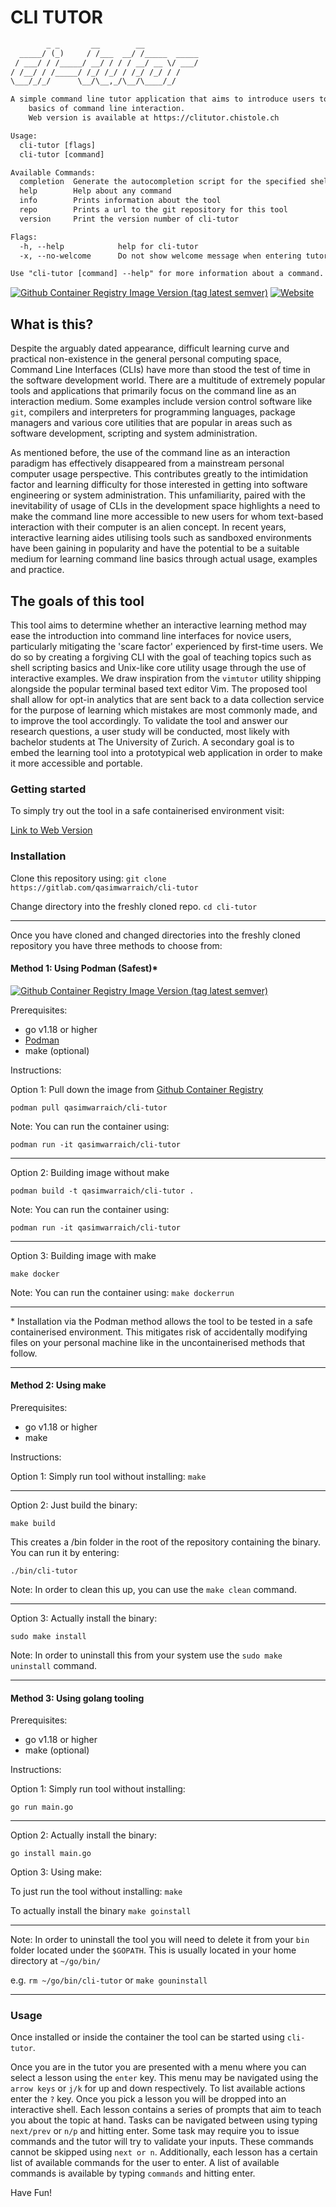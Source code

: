 
# CLI TUTOR

```txt
        _ _       __        __
  _____/ (_)     / /___  __/ /_____  _____
 / ___/ / /_____/ __/ / / / __/ __ \/ ___/
/ /__/ / /_____/ /_/ /_/ / /_/ /_/ / /
\___/_/_/      \__/\__,_/\__/\____/_/

A simple command line tutor application that aims to introduce users to the
    basics of command line interaction.
    Web version is available at https://clitutor.chistole.ch

Usage:
  cli-tutor [flags]
  cli-tutor [command]

Available Commands:
  completion  Generate the autocompletion script for the specified shell
  help        Help about any command
  info        Prints information about the tool
  repo        Prints a url to the git repository for this tool
  version     Print the version number of cli-tutor

Flags:
  -h, --help            help for cli-tutor
  -x, --no-welcome      Do not show welcome message when entering tutor

Use "cli-tutor [command] --help" for more information about a command.
```

[![Github Container Registry Image Version (tag latest semver)](https://img.shields.io/docker/v/qasimwarraich/cli-tutor/latest?label=ghcr)](https://ghcr.io/qasimwarraich/cli-tutor:latest)
[![Website](https://img.shields.io/website?label=web%20version&up_color=light%20green&up_message=live&url=https%3A%2F%2Fclitutor.chistole.ch)](https://clitutor.chistole.ch)

## What is this?

Despite the arguably dated appearance, difficult learning curve and practical
non-existence in the general personal computing space, Command Line Interfaces
(CLIs) have more than stood the test of time in the software development world.
There are a multitude of extremely popular tools and applications that
primarily focus on the command line as an interaction medium. Some examples
include version control software like `git`, compilers and interpreters for
programming languages, package managers and various core utilities that are
popular in areas such as software development, scripting and system
administration.

As mentioned before, the use of the command line as an interaction paradigm has
effectively disappeared from a mainstream personal computer usage perspective.
This contributes greatly to the intimidation factor and learning difficulty for
those interested in getting into software engineering or system administration.
This unfamiliarity, paired with the inevitability of usage of CLIs in the
development space highlights a need to make the command line more accessible to
new users for whom text-based interaction with their computer is an alien
concept. In recent years, interactive learning aides utilising tools such as
sandboxed environments have been gaining in popularity and have the potential
to be a suitable medium for learning command line basics through actual usage,
examples and practice.

## The goals of this tool

This tool aims to determine whether an interactive learning method may ease
the introduction into command line interfaces for novice users, particularly
mitigating the 'scare factor' experienced by first-time users. We do so by
creating a forgiving CLI with the goal of teaching topics such as shell
scripting basics and Unix-like core utility usage through the use of
interactive examples. We draw inspiration from the `vimtutor` utility shipping
alongside the popular terminal based text editor Vim. The proposed tool shall
allow for opt-in analytics that are sent back to a data collection service for
the purpose of learning which mistakes are most commonly made, and to improve
the tool accordingly. To validate the tool and answer our research questions, a
user study will be conducted, most likely with bachelor students at The
University of Zurich. A secondary goal is to embed the learning tool into a
prototypical web application in order to make it more accessible and portable.

### Getting started

To simply try out the tool in a safe containerised environment visit:

[Link to Web Version](https://clitutor.chistole.ch)

### Installation

Clone this repository using:
`git clone https://gitlab.com/qasimwarraich/cli-tutor`

Change directory into the freshly cloned repo.
`cd cli-tutor`

 ---

Once you have cloned and changed directories into the freshly cloned repository
you have three methods to choose from:

#### Method 1: Using Podman (Safest)*

[![Github Container Registry Image Version (tag latest semver)](https://img.shields.io/docker/v/qasimwarraich/cli-tutor/latest?label=ghcr)](https://ghcr.io/qasimwarraich/cli-tutor:latest)

Prerequisites:

- go v1.18 or higher
- [Podman](https://podman.io/)
- make (optional)

Instructions:

Option 1: Pull down the image from [Github Container Registry](https://ghcr.io/qasimwarraich/cli-tutor:latest)

`podman pull qasimwarraich/cli-tutor`

Note: You can run the container using:

`podman run -it qasimwarraich/cli-tutor`

---

Option 2: Building image without make

`podman build -t qasimwarraich/cli-tutor .`

Note: You can run the container using:

`podman run -it qasimwarraich/cli-tutor`

---

Option 3: Building image with make

`make docker`

Note: You can run the container using:
`make dockerrun`

---

\* Installation via the Podman method allows the tool to be tested in a safe
containerised environment. This mitigates risk of accidentally modifying files
on your personal machine like in the uncontainerised methods that follow.

---

#### Method 2: Using make

Prerequisites:

- go v1.18 or higher
- make

Instructions:

Option 1: Simply run tool without installing:
`make`

---

Option 2: Just build the binary:

`make build`

This creates a /bin folder in the root of the repository containing the binary.
You can run it by entering:

`./bin/cli-tutor`

Note: In order to clean this up, you can use the `make clean` command.

---

Option 3: Actually install the binary:

`sudo make install`

Note: In order to uninstall this from your system use the `sudo make uninstall` command.

---

#### Method 3: Using golang tooling

Prerequisites:

- go v1.18 or higher
- make (optional)

Instructions:

Option 1: Simply run tool without installing:

`go run main.go`

---

Option 2: Actually install the binary:

`go install main.go`

Option 3: Using make:

To just run the tool without installing:
`make`

To actually install the binary
`make goinstall`

---

Note: In order to uninstall the tool you will need to delete it from your `bin`
folder located under the `$GOPATH`. This is usually located in your home
directory at `~/go/bin/`

e.g. `rm ~/go/bin/cli-tutor` or `make gouninstall`

---

### Usage

Once installed or inside the container the tool can be started using
`cli-tutor`.

Once you are in the tutor you are presented with a menu where you can select a
lesson using the `enter` key. This menu may be navigated using the `arrow keys`
or `j/k` for up and down respectively. To list available actions enter the `?` key.
Once you pick a lesson you will be dropped into an interactive shell. Each lesson
contains a series of prompts that aim to teach you about the topic at hand. Tasks
can be navigated between using typing `next/prev` or `n/p` and hitting enter.
Some task may require you to issue commands and the tutor will try to validate your
inputs. These commands cannot be skipped using `next or n`. Additionally, each
lesson has a certain list of available commands for the user to enter. A list of
available commands is available by typing `commands` and hitting enter.

Have Fun!
